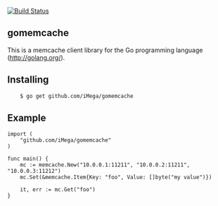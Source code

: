 [![Build Status](https://travis-ci.org/iMega/gomemcache.svg?branch=master)](https://travis-ci.org/iMega/gomemcache)

## gomemcache

This is a memcache client library for the Go programming language
(http://golang.org/).

## Installing

```bash
    $ go get github.com/iMega/gomemcache
```

## Example

    import (
        "github.com/iMega/gomemcache"
    )

    func main() {
        mc := memcache.New("10.0.0.1:11211", "10.0.0.2:11211", "10.0.0.3:11212")
        mc.Set(&memcache.Item{Key: "foo", Value: []byte("my value")})

        it, err := mc.Get("foo")
    }
